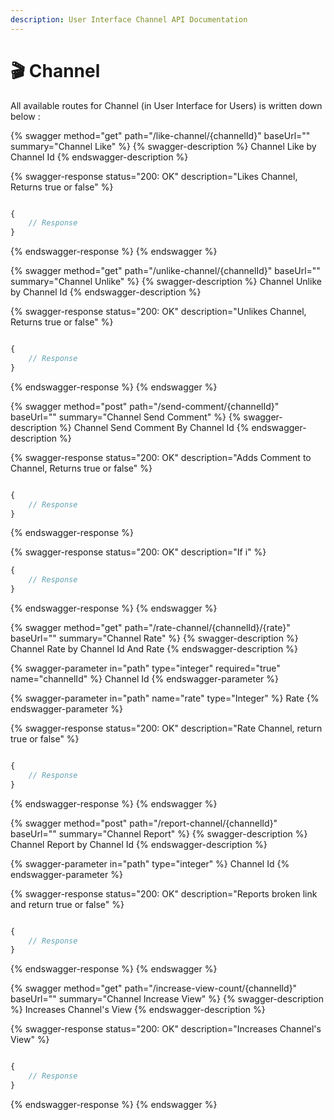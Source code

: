 ```yaml
---
description: User Interface Channel API Documentation
---
```


# 🎬 Channel

All available routes for Channel (in User Interface for Users) is written down below :&#x20;

{% swagger method="get" path="/like-channel/{channelId}" baseUrl="" summary="Channel Like" %}
{% swagger-description %}
Channel Like by Channel Id
{% endswagger-description %}

{% swagger-response status="200: OK" description="Likes Channel, Returns true or false" %}
```javascript

{
    // Response
}
```
{% endswagger-response %}
{% endswagger %}

{% swagger method="get" path="/unlike-channel/{channelId}" baseUrl="" summary="Channel Unlike" %}
{% swagger-description %}
Channel Unlike by Channel Id
{% endswagger-description %}

{% swagger-response status="200: OK" description="Unlikes Channel, Returns true or false" %}
```javascript

{
    // Response
}
```
{% endswagger-response %}
{% endswagger %}

{% swagger method="post" path="/send-comment/{channelId}" baseUrl="" summary="Channel Send Comment" %}
{% swagger-description %}
Channel Send Comment By Channel Id
{% endswagger-description %}

{% swagger-response status="200: OK" description="Adds Comment to Channel, Returns true or false" %}
```javascript

{
    // Response
}
```
{% endswagger-response %}

{% swagger-response status="200: OK" description="If i" %}
```javascript
{
    // Response
}
```
{% endswagger-response %}
{% endswagger %}

{% swagger method="get" path="/rate-channel/{channelId}/{rate}" baseUrl="" summary="Channel Rate" %}
{% swagger-description %}
Channel Rate by Channel Id And Rate
{% endswagger-description %}

{% swagger-parameter in="path" type="integer" required="true" name="channelId" %}
Channel Id
{% endswagger-parameter %}

{% swagger-parameter in="path" name="rate" type="Integer" %}
Rate
{% endswagger-parameter %}

{% swagger-response status="200: OK" description="Rate Channel, return true or false" %}
```javascript

{
    // Response
}
```
{% endswagger-response %}
{% endswagger %}

{% swagger method="post" path="/report-channel/{channelId}" baseUrl="" summary="Channel Report" %}
{% swagger-description %}
Channel Report by Channel Id
{% endswagger-description %}

{% swagger-parameter in="path" type="integer" %}
Channel Id
{% endswagger-parameter %}

{% swagger-response status="200: OK" description="Reports broken link and return true or false" %}
```javascript

{
    // Response
}
```
{% endswagger-response %}
{% endswagger %}

{% swagger method="get" path="/increase-view-count/{channelId}" baseUrl="" summary="Channel Increase View" %}
{% swagger-description %}
Increases Channel's View
{% endswagger-description %}

{% swagger-response status="200: OK" description="Increases Channel's View" %}
```javascript

{
    // Response
}
```
{% endswagger-response %}
{% endswagger %}
